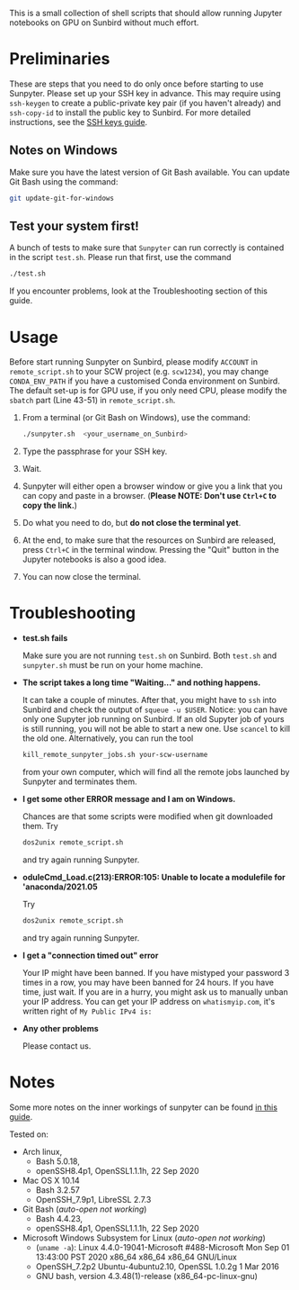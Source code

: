 This is a small collection of shell scripts that should allow running Jupyter notebooks on GPU on Sunbird without much effort.

# Preliminaries

These are steps that you need to do only once before starting to use Sunpyter. Please set up your SSH key in advance. 
This may require using `ssh-keygen` to create a public-private key pair (if you haven't already) and `ssh-copy-id` to install the public key to Sunbird.
For more detailed instructions, see the [SSH keys guide](ssh-keys-guide.md). 

## Notes on **Windows**
Make sure you have the latest version of Git Bash available. You can update Git Bash using the command:

```bash
git update-git-for-windows
```

## Test your system first!
A bunch of tests to make sure that `Sunpyter` can run correctly is contained in the script `test.sh`.
Please run that first, use the command
```bash
./test.sh
```
If you encounter problems, look at the Troubleshooting section of this guide.

# Usage
Before start running Sunpyter on Sunbird, please modify `ACCOUNT` in `remote_script.sh` to your SCW project (e.g. `scw1234`), you may change `CONDA_ENV_PATH` if you have a customised Conda environment on Sunbird. The default set-up is for GPU use, if you only need CPU, please modify the `sbatch` part (Line 43-51) in `remote_script.sh`.

1. From a terminal (or Git Bash on Windows), use the command:
   ```bash
   ./sunpyter.sh  <your_username_on_Sunbird>
   ```
2. Type the passphrase for your SSH key.

3. Wait.

4. Sunpyter will either open a browser window or give you a link that you can copy and paste in a browser. (**Please NOTE: Don't use `Ctrl+C` to copy the link.**)

5. Do what you need to do, but **do not close the terminal yet**.

6. At the end, to make sure that the resources on Sunbird are released, press `Ctrl+C` in the terminal window. Pressing the "Quit" button in the Jupyter notebooks is also a good idea.

7. You can now close the terminal.

# Troubleshooting
  * **test.sh fails**
  
    Make sure you are not running `test.sh` on Sunbird. Both `test.sh` and `sunpyter.sh` must be run on your home machine.
    
  * **The script takes a long time "Waiting..." and nothing happens.**
  
    It can take a couple of minutes. 
    After that, you might have to `ssh` into Sunbird 
    and check the output of `squeue -u $USER`.
    Notice: you can have only one Supyter job running on Sunbird.
    If an old Supyter job of yours is still running, 
    you will not be able to start a new one. 
    Use `scancel` to kill the old one.
    Alternatively, you can run the tool
    ```bash
    kill_remote_sunpyter_jobs.sh your-scw-username 
    ```
    from your own computer, 
    which will find all the remote jobs
    launched by Sunpyter
    and terminates them.
    
  * **I get some other ERROR message and I am on Windows.**
  
    Chances are that some scripts were modified 
    when git downloaded them.
    Try
    ```bash
    dos2unix remote_script.sh
    ```
    and try again running Sunpyter.
    
  * **oduleCmd_Load.c(213):ERROR:105: Unable to locate a modulefile for 'anaconda/2021.05**
  
    Try
    ```bash
    dos2unix remote_script.sh
    ```
    and try again running Sunpyter.
    
  * **I get a "connection timed out" error**
  
    Your IP might have been banned.
    If you have mistyped your password 3 times
    in a row, you may have been banned for 24 hours.
    If you have time, just wait. 
    If you are in a hurry, 
    you might ask us 
    to manually unban your IP address.
    You can get your IP address 
    on `whatismyip.com`, 
    it's written right of 
    `My Public IPv4 is:`
    
  * **Any other problems**
  
    Please contact us.

# Notes
Some more notes on the inner workings of sunpyter
can be found [in this guide](internals_documentation.md).

Tested on:
- Arch linux,
  - Bash 5.0.18, 
  - openSSH8.4p1, OpenSSL1.1.1h, 22 Sep 2020
- Mac OS X 10.14
  - Bash 3.2.57
  - OpenSSH_7.9p1, LibreSSL 2.7.3
- Git Bash (*auto-open not working*)
  - Bash 4.4.23, 
  - openSSH8.4p1, OpenSSL1.1.1h, 22 Sep 2020
- Microsoft Windows Subsystem for Linux (*auto-open not working*)
  - (`uname -a`): Linux 4.4.0-19041-Microsoft #488-Microsoft Mon Sep 01 13:43:00 PST 2020 x86_64 x86_64 x86_64 GNU/Linux
  - OpenSSH_7.2p2 Ubuntu-4ubuntu2.10, OpenSSL 1.0.2g  1 Mar 2016
  - GNU bash, version 4.3.48(1)-release (x86_64-pc-linux-gnu)
